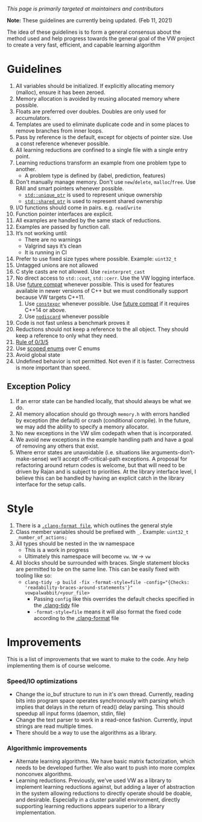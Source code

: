 _This page is primarily targeted at maintainers and contributors_ 

**Note:** These guidelines are currently being updated. (Feb 11, 2021)

The idea of these guidelines is to form a general consensus about the method used and help progress towards the general goal of the VW project to create a very fast, efficient, and capable learning algorithm

# Guidelines

1. All variables should be initialized. If explicitly allocating memory (malloc), ensure it has been zeroed.
2. Memory allocation is avoided by reusing allocated memory where possible. 
3. Floats are preferred over doubles. Doubles are only used for accumulators.
4. Templates are used to eliminate duplicate code and in some places to remove branches from inner loops.
5. Pass by reference is the default, except for objects of pointer size. Use a const reference whenever possible.
6. All learning reductions are confined to a single file with a single entry point. 
7. Learning reductions transform an example from one problem type to another.  
    - A problem type is defined by (label, prediction, features)
8. Don't manually manage memory. Don't use `new`/`delete`, `malloc`/`free`. Use RAII and smart pointers whenever possible.
    - [`std::unique_ptr`](https://en.cppreference.com/w/cpp/memory/unique_ptr) is used to represent unique ownership 
    - [`std::shared_ptr`](https://en.cppreference.com/w/cpp/memory/shared_ptr) is used to represent shared ownership
9. I/O functions should come in pairs. e.g. `read`/`write`
10. Function pointer interfaces are explicit.
11. All examples are handled by the same stack of reductions.  
12. Examples are passed by function call.  
13. It’s not working until:
    - There are no warnings
    - Valgrind says it’s clean
    - It is running in CI
14. Prefer to use fixed size types where possible. Example: `uint32_t`
15. Untagged unions are not allowed
16. C style casts are not allowed. Use `reinterpret_cast`
17. No direct access to `std::cout`, `std::cerr`. Use the VW logging interface.
18. Use [future compat](https://github.com/VowpalWabbit/vowpal_wabbit/blob/master/explore/future_compat.h) whenever possible. This is used for features available in newer versions of C++ but we must conditionally support because VW targets C++11.
    1. Use [`constexpr`](https://en.cppreference.com/w/cpp/language/constexpr) whenever possible. Use [future compat](https://github.com/VowpalWabbit/vowpal_wabbit/blob/master/explore/future_compat.h) if it requires C++14 or above.
    2. Use [`nodiscard`](https://en.cppreference.com/w/cpp/language/attributes/nodiscard) whenever possible
19. Code is not fast unless a benchmark proves it
20. Reductions should not keep a reference to the all object. They should keep a reference to only what they need.
21. [Rule of 0/3/5](https://en.cppreference.com/w/cpp/language/rule_of_three)
22. Use [scoped enums](https://en.cppreference.com/w/cpp/language/enum#Scoped_enumerations) over C enums
23. Avoid global state
24. Undefined behavior is not permitted. Not even if it is faster. Correctness is more important than speed.


## Exception Policy
1. If an error state can be handled locally, that should always be what we do.  
2. All memory allocation should go through `memory.h` with errors handled by exception (the default) or crash (conditional compile).  In the future, we may add the ability to specify a memory allocator.
3. No new exceptions in the VW slim codepath when that is incorporated.  
4. We avoid new exceptions in the example handling path and have a goal of removing any others that exist. 
5. Where error states are unavoidable (i.e. situations like arguments-don’t-make-sense) we’ll accept off-critical-path exceptions.  A proposal for refactoring around return codes is welcome, but that will need to be driven by Rajan and is subject to priorities.  At the library interface level, I believe this can be handled by having an explicit catch in the library interface for the setup calls.

# Style
1. There is a [`.clang-format file`](https://github.com/VowpalWabbit/vowpal_wabbit/blob/master/.clang-format), which outlines the general style
2. Class member variables should be prefixed with `_`. Example: `uint32_t _number_of_actions;`
3. All types should be nested in the `VW` namespace
    - This is a work in progress
    - Ultimately this namespace will become `vw`. `VW` -> `vw`
4. All blocks should be surrounded with braces. Single statement blocks are permitted to be on the same line. This can be easily fixed with tooling like so:
    - `clang-tidy -p build -fix -format-style=file -config="{Checks: 'readability-braces-around-statements'}" vowpalwabbit/<your_file>`
        - Passing `config` like this overrides the default checks specified in the [.clang-tidy](https://github.com/VowpalWabbit/vowpal_wabbit/blob/master/.clang-tidy) file
        - `-format-style=file` means it will also format the fixed code according to the [.clang-format](https://github.com/VowpalWabbit/vowpal_wabbit/blob/master/.clang-format) file

# Improvements

This is a list of improvements that we want to make to the code.  Any help implementing them is of course welcome.  

### Speed/IO optimizations
- Change the io_buf structure to run in it's own thread.  Currently, reading bits into program space operates synchronously with parsing which implies that delays in the return of read() delay parsing.  This should speedup all input forms (daemon, stdin, file)
- Change the text parser to work in a read-once fashion.  Currently, input strings are read multiple times.
- There should be a way to use the algorithms as a library.

### Algorithmic improvements
- Alternate learning algorithms.  We have basic matrix factorization, which needs to be developed further.  We also want to push into more complex nonconvex algorithms.
- Learning reductions.  Previously, we've used VW as a library to implement learning reductions against, but adding a layer of abstraction in the system allowing reductions to directly operate should be doable, and desirable.  Especially in a cluster parallel environment, directly supporting learning reductions appears superior to a library implementation.


